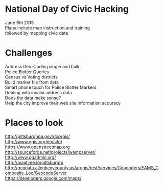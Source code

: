 # National Day of Civic Hacking
June 6th 2015 <br>
Plans include map instruction and training <br>
followed by mapping civic data <br>
# Challenges
Address Geo-Coding single and bulk <br>
Police Blotter Queries <br>
Census vs Voting districts <br>
Build marker file from data <br>
Smart phone touch for Police Blotter Markers <br>
Dealing with invalid address data <br>
Does the data make sense? <br>
Help the city improve their web site information accuracy <br>
# Places to look
http://pittsburghpa.gov/dcp/gis/ <br>
http://www.qgis.org/en/site/ <br>
https://www.openstreetmap.org <br>
http://sourceforge.net/projects/wampserver/ <br>
http://www.pgadmin.org/ <br>
http://maptime.io/pittsburgh/ <br>
http://geodata.alleghenycounty.us/arcgis/rest/services/Geocoders/EAMS_Composite_Loc/GeocodeServer <br>
https://developers.google.com/maps/ <br>




